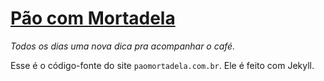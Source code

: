 # [Pão com Mortadela](http://paomortadela.com.br)

_Todos os dias uma nova dica pra acompanhar o café._

Esse é o código-fonte do site `paomortadela.com.br`. Ele é feito com Jekyll.
